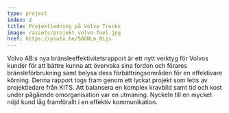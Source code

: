 ```yaml
---
type: project
index: 2
title: Projektledning på Volvo Trucks
image: /assets/projekt_volvo-fuel.jpg
href: https://youtu.be/58GNLm_0Ljs
---
```


Volvo AB:s nya bränsleeffektivitetsrapport är ett nytt verktyg för Volvos kunder för att bättre kunna att övervaka sina fordon och förares bränsleförbrukning samt belysa dess förbättringsområden för en effektivare körning. Denna rapport togs fram genom ett lyckat projekt som letts av projektledare från KITS. Att balansera en komplex kravbild samt tid och kost under pågående omorganisation var en utmaning. Nyckeln till en mycket nöjd kund låg framförallt i en effektiv kommunikation.
